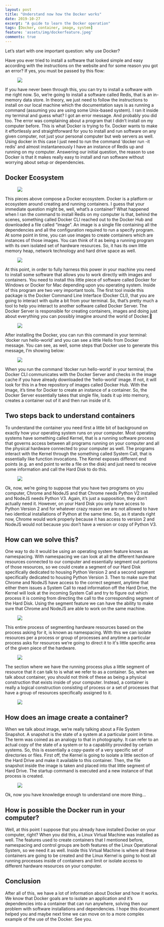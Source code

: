 ```yaml
---
layout: post
title: "Understand now how the Docker works"
date: 2019-10-27
excerpt: "A guide to learn the Docker operation"
tags: [Docker, container, image, system]
feature: 'assets/img/dockerfeature.jpeg'
comments: true
---
```


Let’s start with one important question: why use Docker?

Have you ever tried to install a software that looked simple and easy according with the instructions on the website and for some reason you got an error? If yes, you must be passed by this flow:

<figure>
	<img src="../assets/img/flow.png">
</figure>

If you have never been through this, you can try to install a software with me right now. So, we’re going to install a software called Redis, that is an in-memory data store. In theory, we just need to follow the instructions to install on our local machine which the documentation says is as running a command (assuming you are using some Unix-based system). I ran it inside my terminal and guess what? I got an error message. And probably you did too. The error was complaining about a program that I didn’t install on my computer before. 
This is what Docker is trying to fix. Docker wants to make it effortlessly and straightforward for you to install and run software on any given computer, not just your personal computer but web servers as well. Using docker in this case I just need to run the command ‘docker run -it redis’ and almost instantaneously I have an instance of Redis up and running on my computer. Answering our initial question, the reason to use Docker is that it makes really easy to install and run software without worrying about setup or dependencies.


## Docker Ecosystem

<figure>
	<img src="../assets/img/ecosystem.png">
</figure>

This pieces above compose a Docker ecosystem. Docker is a platform or ecosystem around creating and running containers. I guess that your immediate question might be, well, what’s a container?
What happened when I ran the command to install Redis on my computer is that, behind the scenes, something called Docker CLI reached out to the Docker Hub and downloaded a file called “image”. An image is a single file containing all the dependencies and all the configuration required to run a specify program. At some point in time, you can use images to create containers which are instances of those images. You can think of it as being a running program with its own isolated set of hardware resources. So, it has its own little memory heap, network technology and hard drive space as well.

<figure>
	<img src="../assets/img/image.png">
</figure>

At this point, in order to fully harness this power in your machine you need to install some software that allows you to work directly with images and containers. You need to install this little piece of software called Docker for Windows or Docker for Mac depending upon you operating system. Inside of this program are two very important tools. The first tool  inside this package is the Docker Command Line Interface (Docker CLI), that you are going to interact with quite a bit from your terminal. So, that’s pretty much a tool to help you interact to another software called Docker Server. The Docker Server is responsible for creating containers, images and doing just about everything you can possibly imagine around the world of Docker.

<figure>
	<img src="../assets/img/cli.png">
</figure>

After installing the Docker, you can run this command in your terminal: ‘docker run hello-world’ and you can see a little Hello from Docker message. You can see, as well, some steps that Docker use to generate this message, I’m showing below:

<figure>
	<img src="../assets/img/generate.png">
</figure>

When you run the command ‘docker run hello-world’ in your terminal, the Docker CLI communicates with the Docker Server and checks in the image cache if you have already downloaded the ‘hello-world’ image. If not, it will look for this in a free repository of images called Docker Hub. With the image, it’s time for Docker to create an instance of a container. So, the Docker Server essentially takes that single file, loads it up into memory, creates a container out of it and then run inside of it.


## Two steps back to understand containers

To understand the container you need first a little bit of background on exactly how your operating system runs on your computer. Most operating systems have something called Kernel, that is a running software process that governs access between all programs  running on your computer and all the physical hardware connected to your computer as well. The programs interact with the Kernel through the something called System Call, that is essentially like function invocations. The Kernel exposes different end points (e.g. an end point to write a file on the disk) and just need to receive some information and call the Hard Disk to do this.

<figure>
	<img src="../assets/img/back.png">
</figure>

Ok, now, we’re going to suppose that you have two programs on you computer, Chrome and NodeJS and that Chrome needs Python V2 installed and NodeJS needs Python V3. Again, it’s just a supposition, they don’t actually need it. However, on your Hard Disk you only have access to Python Version 2 and for whatever crazy reason we are not allowed to have two identical installations of Python at the same time. So, as it stands right now, Chrome would work properly because it has access to version 2 and NodeJS would not because you don’t have a version or copy of Python V3. 


## How can we solve this?

One way to do it would be using an operating system feature knows as namespacing. With namespacing we can look at all the different hardware resources connected to our computer and essentially segment out portions of those resources, so we could create a segment of our Hard Disk specifically dedicated to housing Python Version 2 and a second segment specifically dedicated to housing Python Version 3. Then to make sure that Chrome and NodeJS have access to the correct segment, anytime that either them issues a System Call to read information off the Hard Drive, the Kernel will look at the incoming System Call and try to figure out which process it is coming from directing the call to the  corresponding segment of the Hard Disk. Using the segment feature we can have the ability to make sure that Chrome and NodeJS are able to work on the same machine. 

<figure>
	<img src="../assets/img/solution.png">
</figure>

This entire process of segmenting hardware resources based on the process asking for it, is known as namespacing. With this we can isolate resources per a process or group of processes and anytime a particular process asks for resources we’re going to direct it to it's little specific area of the given piece of the hardware.

<figure>
	<img src="../assets/img/namespace.png">
</figure>

The section where we have the running process plus a little segment of resource that it can talk to is what we refer to as a container. So, when we talk about container, you should not think of these as being a physical construction that exists inside of your computer. Instead, a container is really a logical construction consisting of process or a set of processes that have a group of resources specifically assigned to it.

<figure>
	<img src="../assets/img/process.png">
</figure>


## How does an image create a container?

When we talk about image, we’re really talking about a File System Snapshot. A snapshot is the state of a system at a particular point in time. The term was coined as an analogy to that in photography. It can refer to an actual copy of the state of a system or to a capability provided by certain systems. So, this is essentially a copy-paste of a very specific set of directories or files. First off, the Kernel is going to isolate a little section of the Hard Drive and make it available to this container. Then, the file snapshot inside the image is taken and placed into that little segment of Hard Drive. The startup command is executed and a new instance of that process is created.

<figure>
	<img src="../assets/img/container.png">
</figure>

Ok, now you have knowledge enough to understand one more thing…

## How is possible the Docker run in your computer?

Well, at this point I suppose that you already have installed Docker on your computer, right? When you did this, a Linux Virtual Machine was installed as well. The features used to create containers that I mentioned before, namespacing and control groups are both features of the Linux Operational System, so we need it as well. Inside this Virtual Machine is where all these containers are going to be created and the Linux Kernel is going to host all running processes inside of containers and limit or isolate access to different hardware resources on your computer.

## Conclusion

After all of this, we have a lot of information about Docker and how it works. We know that Docker goals are to isolate an application and it’s dependencies into a container that can run anywhere, solving then our problem with software installations and dependencies. I hope this document helped you and maybe next time we can move on to a more complex example of the use of the Docker. See you.